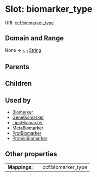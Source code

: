 
# Slot: biomarker_type




URI: [ccf:biomarker_type](http://purl.org/ccf/biomarker_type)


## Domain and Range

None &#8594;  <sub>0..1</sub> [String](types/String.md)

## Parents


## Children


## Used by

 * [Biomarker](Biomarker.md)
 * [GeneBiomarker](GeneBiomarker.md)
 * [LipidBiomarker](LipidBiomarker.md)
 * [MetaBiomarker](MetaBiomarker.md)
 * [ProtBiomarker](ProtBiomarker.md)
 * [ProteinBiomarker](ProteinBiomarker.md)

## Other properties

|  |  |  |
| --- | --- | --- |
| **Mappings:** | | ccf:biomarker_type |

